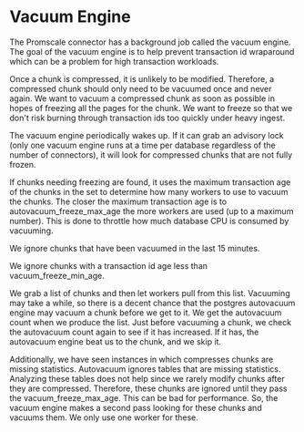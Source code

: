 # Vacuum Engine

The Promscale connector has a background job called the vacuum engine.
The goal of the vacuum engine is to help prevent transaction id wraparound
which can be a problem for high transaction workloads.

Once a chunk is compressed, it is unlikely to be modified.
Therefore, a compressed chunk should only need to be vacuumed once
and never again. We want to vacuum a compressed chunk as soon as
possible in hopes of freezing all the pages for the chunk. We want
to freeze so that we don't risk burning through transaction ids too
quickly under heavy ingest.

The vacuum engine periodically wakes up. If it can grab an advisory
lock (only one vacuum engine runs at a time per database regardless
of the number of connectors), it will look for compressed chunks
that are not fully frozen.

If chunks needing freezing are found, it uses the maximum
transaction age of the chunks in the set to determine how many
workers to use to vacuum the chunks. The closer the maximum
transaction age is to autovacuum_freeze_max_age the more workers are
used (up to a maximum number). This is done to throttle how much
database CPU is consumed by vacuuming.

We ignore chunks that have been vacuumed in the last 15 minutes.

We ignore chunks with a transaction id age less than
vacuum_freeze_min_age.

We grab a list of chunks and then let workers pull from this list.
Vacuuming may take a while, so there is a decent chance that the
postgres autovacuum engine may vacuum a chunk before we get to it.
We get the autovacuum count when we produce the list. Just before
vacuuming a chunk, we check the autovacuum count again to see if it
has increased. If it has, the autovacuum engine beat us to the
chunk, and we skip it.

Additionally, we have seen instances in which compresses chunks are
missing statistics. Autovacuum ignores tables that are missing
statistics. Analyzing these tables does not help since we rarely
modify chunks after they are compressed. Therefore, these chunks are
ignored until they pass the vacuum_freeze_max_age. This can be bad
for performance. So, the vacuum engine makes a second pass looking
for these chunks and vacuums them. We only use one worker for these.
